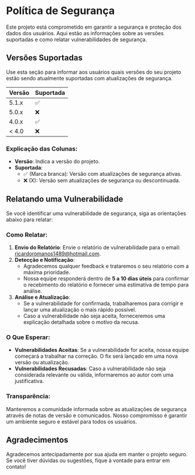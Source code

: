 # Política de Segurança

Este projeto está comprometido em garantir a segurança e proteção dos dados dos usuários. Aqui estão as informações sobre as versões suportadas e como relatar vulnerabilidades de segurança.

## Versões Suportadas

Use esta seção para informar aos usuários quais versões do seu projeto estão sendo atualmente suportadas com atualizações de segurança.

| Versão | Suportada           |
| ------ | ------------------- |
| 5.1.x  | :white_check_mark:   |
| 5.0.x  | :x:                  |
| 4.0.x  | :white_check_mark:   |
| < 4.0  | :x:                  |

### Explicação das Colunas:
- **Versão**: Indica a versão do projeto.
- **Suportada**: 
  - ✅ (Marca branca): Versão com atualizações de segurança ativas.
  - ❌ (X): Versão sem atualizações de segurança ou descontinuada.

## Relatando uma Vulnerabilidade

Se você identificar uma vulnerabilidade de segurança, siga as orientações abaixo para relatar:

### Como Relatar:
1. **Envio do Relatório**: Envie o relatório de vulnerabilidade para o email: [ricardoromanos1489@hotmail.com](mailto:ricardoromanos1489@hotmail.com).
2. **Detecção e Notificação**: 
   - Agradecemos qualquer feedback e trataremos o seu relatório com a máxima prioridade.
   - Nossa equipe responderá dentro de **5 a 10 dias úteis** para confirmar o recebimento do relatório e fornecer uma estimativa de tempo para análise.
3. **Análise e Atualização**:
   - Se a vulnerabilidade for confirmada, trabalharemos para corrigir e lançar uma atualização o mais rápido possível.
   - Caso a vulnerabilidade não seja aceita, forneceremos uma explicação detalhada sobre o motivo da recusa.

### O Que Esperar:
- **Vulnerabilidades Aceitas**: Se a vulnerabilidade for aceita, nossa equipe começará a trabalhar na correção. O fix será lançado em uma nova versão ou atualização.
- **Vulnerabilidades Recusadas**: Caso a vulnerabilidade não seja considerada relevante ou válida, informaremos ao autor com uma justificativa.

### Transparência:
Manteremos a comunidade informada sobre as atualizações de segurança através de notas de versão e comunicados. Nosso compromisso é garantir um ambiente seguro e estável para todos os usuários.

## Agradecimentos

Agradecemos antecipadamente por sua ajuda em manter o projeto seguro. Se você tiver dúvidas ou sugestões, fique à vontade para entrar em contato!

